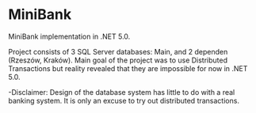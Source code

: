# MiniBank
MiniBank implementation in .NET 5.0. 

Project consists of 3 SQL Server databases: Main, and 2 dependen (Rzeszów, Kraków). Main goal of the project was to use Distributed Transactions
but reality revealed that they are impossible for now in .NET 5.0. 

-Disclaimer:
Design of the database system has little to do with a real banking system. It is only an excuse to try out distributed transactions.
